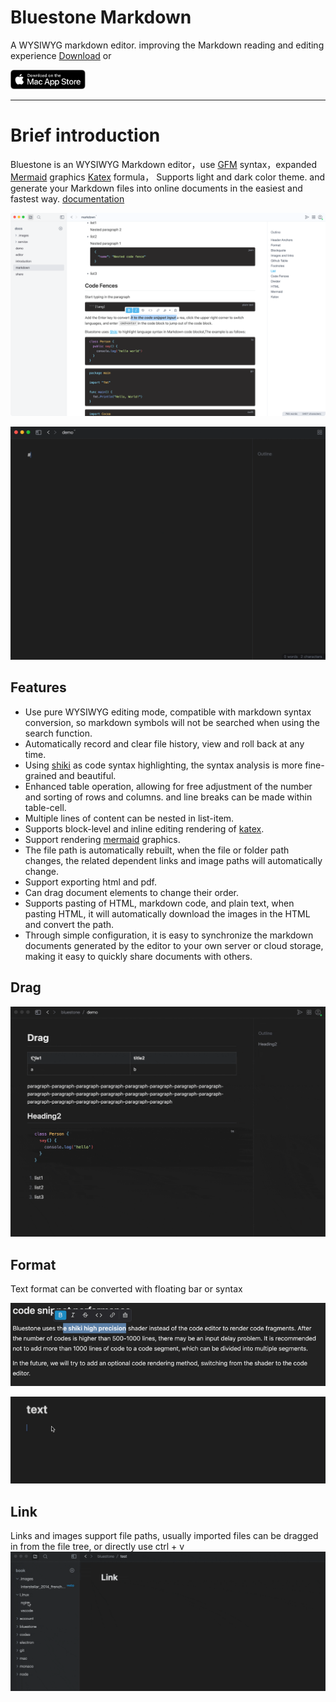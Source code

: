 # Bluestone Markdown
A WYSIWYG markdown editor. improving the Markdown reading and editing experience [Download](https://github.com/1943time/bluestone/releases/latest) or

<a href="https://apps.apple.com/us/app/bluestone-markdown/id6451391474"><img src="docs/assets/mac-store.svg" style="width:120px"/><a>

***

# Brief introduction

Bluestone is an WYSIWYG Markdown editor，use [GFM](https://github.github.com/gfm/) syntax，expanded [Mermaid](https://mermaid.js.org/) graphics [Katex](https://katex.org/) formula，
Supports light and dark color theme. and generate your Markdown files into online documents in the easiest and fastest way.
[documentation](https://pb.bluemd.me/official/book/docs/introduction)

![](./docs/assets/d1.png)

![](./docs/assets/syntax.gif)

## Features
- Use pure WYSIWYG editing mode, compatible with markdown syntax conversion, so markdown symbols will not be searched when using the search function.
- Automatically record and clear file history, view and roll back at any time.
- Using [shiki](https://github.com/shikijs/shiki) as code syntax highlighting, the syntax analysis is more fine-grained and beautiful.
- Enhanced table operation, allowing for free adjustment of the number and sorting of rows and columns. and line breaks can be made within table-cell.
- Multiple lines of content can be nested in list-item.
- Supports block-level and inline editing rendering of [katex](https://katex.org/).
- Support rendering [mermaid](https://mermaid.js.org/) graphics.
- The file path is automatically rebuilt, when the file or folder path changes, the related dependent links and image paths will automatically change.
- Support exporting html and pdf.
- Can drag document elements to change their order.
- Supports pasting of HTML, markdown code, and plain text, when pasting HTML, it will automatically download the images in the HTML and convert the path.
- Through simple configuration, it is easy to synchronize the markdown documents generated by the editor to your own server or cloud storage, making it easy to quickly share documents with others.

## Drag
![](./docs/assets/drag.gif)

## Format

Text format can be converted with floating bar or syntax

![](./docs/assets/text.png)

![](./docs/assets/test1.gif)

## Link
Links and images support file paths, usually imported files can be dragged in from the file tree, or directly use ctrl + v
![](./docs/assets/link.gif)



